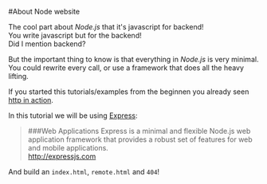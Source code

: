 #About Node website

The cool part about *Node.js* that it's javascript for backend!  
You write javascript but for the backend!  
Did I mention backend?

But the important thing to know is that everything in *Node.js* is very minimal.  
You could rewrite every call, or use a framework that does all the heavy lifting.

If you started this tutorials/examples from the beginnen you already seen [http in action](../00helloworld/about.md).

In this tutorial we will be using [Express](http://expressjs.com):

> ###Web Applications
> Express is a minimal and flexible Node.js web application framework that provides a robust set of features for web and mobile applications.  
> <http://expressjs.com>

And build an `index.html`, `remote.html` and `404`!
